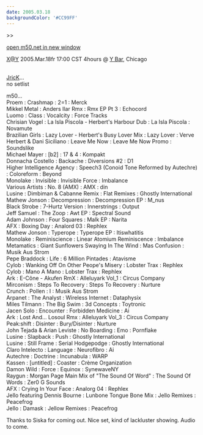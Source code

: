 ```yaml
---
date: 2005.03.18
backgroundColor: '#CC99FF'
---
```


\>>

[open m50.net in new window  
](http://m50.net/)

[X@Y](http://www.localeevents.com/) 2005.Mar.18fr 17:00 CST 4hours @ [Y Bar](http://www.ychicago.com/), Chicago

[  
JricK](http://www.jrick.com/)...  
no setlist  

m50...  
Proem : Crashmap : 2=1 : Merck  
Mikkel Metal : Anders Ilar Rmx : Rmx EP Pt 3 : Echocord  
Luomo : Class : Vocalcity : Force Tracks  
Chrisian Vogel : La Isla Piscola - Herbert's Harbour Dub : La Isla Piscola : Novamute  
Brazilian Girls : Lazy Lover - Herbert's Busy Lover Mix : Lazy Lover : Verve  
Herbert & Dani Siciliano : Leave Me Now : Leave Me Now Promo : Soundslike  
Michael Mayer : \[b2\] : 17 & 4 : Kompakt  
Donnacha Costello : Backache : Diversions #2 : D1  
Higher Intelligence Agency : Speech3 (Conoid Tone Reformed by Autechre) : Coloreform : Beyond  
Monolake : Invisible : Invisible Force : Imbalance  
Various Artists : No. 8 (AMX) : AMX : din  
Lusine : Dimbiman & Cabanne Remix : Flat Remixes : Ghostly International  
Mathew Jonson : Decompression : Decompression EP : M\_nus  
Black Strobe : 7-Hurtz Version : Innerstrings : Output  
Jeff Samuel : The Zoop : Awt EP : Spectral Sound  
Adam Johnson : Four Squares : Malk EP : Narita  
AFX : Boxing Day : Analord 03 : Rephlex  
Mathew Jonson : Typerope : Typerope EP : Itiswhatitis  
Monolake : Reminiscience : Linear Atomium Reminiscence : Imbalance  
Metamatics : Giant Sunflowers Swaying In The Wind : Mas Confusion : Musik Aus Strom  
Pepe Braddock : Life : 6 Million Pintades : Atavisme  
Cylob : Wanking Off On Other Peope's Misery : Lobster Trax : Rephlex  
Cylob : Mano A Mano : Lobster Trax : Rephlex  
Ark : E-Cône - Akufen RmX : Alleluyark Vol\_1 : Circus Company  
Mirconism : Steps To Recovery : Steps To Recovery : Nurture  
Crunch : Pollen : I : Musik Aus Strom  
Arpanet : The Analyst : Wireless Internet : Dataphysix  
Miles Tilmann : The Big Swim : 3d Concepts : Toytronic  
Jacen Solo : Encounter : Forbidden Medicine : Ai  
Ark : Lost And... Losoul Rmx : Alleluyark Vol\_3 : Circus Company  
Peak:shift : Disinter : Bury/Disinter : Nurture  
John Tejada & Arian Leviste : No Boarding : Emo : Pornflake  
Lusine : Slapback : Push : Ghostly International  
Lusine : Still Frame : Serial Hodgepodge : Ghostly International  
Claro Intelecto : Language : Neurofibro : Ai  
Autechre : Doctrine : Incunabula : WARP  
Kassen : \[untitled\] : Coaster : Crème Organization  
Damon Wild : Force : Equinox : SynewaveNY  
Raygun : Morgan Page Main Mix of "The Sound Of Word" : The Sound Of Words : Zer0 G Sounds  
AFX : Crying In Your Face : Analorg 04 : Rephlex  
Jello featuring Dennis Bourne : Lunbone Tongue Bone Mix : Jello Remixes : Peacefrog  
Jello : Damask : Jellow Remixes : Peacefrog  

Thanks to Siska for coming out. Nice set, kind of lackluster showing. Audio to come.